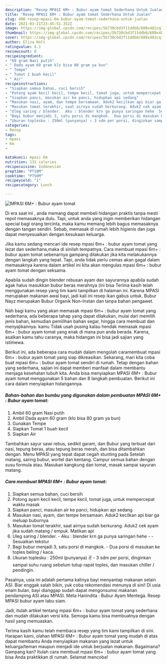 ```yaml
---
description: "Resep MPASI 6M+ : Bubur ayam tomat Sederhana Untuk Jualan"
title: "Resep MPASI 6M+ : Bubur ayam tomat Sederhana Untuk Jualan"
slug: 400-resep-mpasi-6m-bubur-ayam-tomat-sederhana-untuk-jualan
date: 2021-03-21T23:45:51.352Z
image: https://img-global.cpcdn.com/recipes/5b730cbd3f11ddb0/680x482cq70/mpasi-6m-bubur-ayam-tomat-foto-resep-utama.jpg
thumbnail: https://img-global.cpcdn.com/recipes/5b730cbd3f11ddb0/680x482cq70/mpasi-6m-bubur-ayam-tomat-foto-resep-utama.jpg
cover: https://img-global.cpcdn.com/recipes/5b730cbd3f11ddb0/680x482cq70/mpasi-6m-bubur-ayam-tomat-foto-resep-utama.jpg
author: Eliza Holt
ratingvalue: 4.1
reviewcount: 8
recipeingredient:
- "60 gram Nasi putih"
- " Dada ayam 60 gram klo bisa 80 gram ya bun"
- " Tempe"
- " Tomat 1 buah kecil"
- " Air"
recipeinstructions:
- "Siapkan semua bahan, cuci bersih"
- "Potong ayam kecil kecil, tempe kecil, tomat juga, untuk mempercepat waktu masak"
- "Siapkan panci, masukan air ke panci, hidupkan api sedang"
- "Masukan nasi, ayam, dan tempe bersamaan. Aduk2 kecilkan api biar ga meluap buburnya"
- "Masukan tomat terakhir, saat airnya sudah berkurang. Aduk2 cek ayam jika sudah matang / empuk. Matikan api"
- "Uleg saring / blender.  Aku : blender krn ga punya saringan hehe  Sesuaikan tekstur"
- "Bagi bubur menjadi 3, satu porsi di mangkok.  Dua porsi di masukan ke toples beling / kaca."
- "Ukuran toplesku : 250ml (punyanya) ✌️ 3 sdm per porsi, dinginkan sampai suhu ruang sebelum tutup rapat toples, dan masukan chiller / pendingin."
categories:
- Resep
tags:
- mpasi
- 6m
- 

katakunci: mpasi 6m  
nutrition: 131 calories
recipecuisine: Indonesian
preptime: "PT10M"
cooktime: "PT50M"
recipeyield: "1"
recipecategory: Lunch

---
```



![MPASI 6M+ : Bubur ayam tomat](https://img-global.cpcdn.com/recipes/5b730cbd3f11ddb0/680x482cq70/mpasi-6m-bubur-ayam-tomat-foto-resep-utama.jpg)

Di era  saat ini , anda memang dapat membeli hidangan praktis tanpa mesti repot memasaknya dulu. Tapi, untuk anda yang ingin memberikan hidangan special bagi orang tercinta, maka kamu memang lebih bagus memasaknya dengan tangan sendiri. Sebab, memasak di rumah lebih higienis dan juga dapat menyesuaikan dengan kesukaan keluarga.

Jika kamu sedang mencari ide resep mpasi 6m+ : bubur ayam tomat yang lezat dan sederhana,maka di sinilah tempatnya. Cara membuat mpasi 6m+ : bubur ayam tomat  sebenarnya gampang dilakukan jika kita melakukannya dengan langkah yang tepat. Tapi, anda tidak perlu cemas akan gagal dalam memasaknya 
karena dalam artikel ini kita akan mengulas mpasi 6m+ : bubur ayam tomat dengan seksama.  

Apabila sudah dingin blender rebusan ayam dan sayurannya apabila sudah agak halus masukkan bubur beras merahnya (ini bisa Terima kasih telah menggunakan resep yang tim kami tampilkan di halaman ini. Karena MPASI merupakan makanan awal bayi, jadi kali ini resep ikan gabus untuk. Bubur Nayz merupakan Bubur Organik Non-Instan dan tanpa bahan pengawet.

Nah bagi kamu yang akan memasak mpasi 6m+ : bubur ayam tomat yang sederhana, ada beberapa tahap yang dapat dilakukan, mulai dari memilih jenis bahan, kemudian pemilihan bahan segar, hingga cara membuat dan menyajikannya. kamu Tidak usah pusing kalau hendak memasak mpasi 6m+ : bubur ayam tomat yang enak di mana pun anda berada. Karena, asalkan kamu  tahu caranya, maka hidangan ini bisa jadi sajian yang istimewa.

Berikut ini, ada beberapa cara mudah dalam mengolah caramembuat mpasi 6m+ : bubur ayam tomat yang siap dikreasikan. Sekarang, mari kita coba buat mpasi 6m+ : bubur ayam tomat sendiri di rumah. Tetap dengan bahan yang sederhana, sajian ini dapat memberi manfaat dalam membantu menjaga kesehatan tubuh kita. Anda bisa menyiapkan MPASI 6M+ : Bubur ayam tomat menggunakan 5 bahan dan 8 langkah pembuatan. Berikut ini cara dalam menyiapkan hidangannya.

<!--inarticleads1-->

##### Bahan-bahan dan bumbu yang digunakan dalam pembuatan MPASI 6M+ : Bubur ayam tomat:

1. Ambil 60 gram Nasi putih
1. Ambil  Dada ayam 60 gram (klo bisa 80 gram ya bun)
1. Gunakan  Tempe
1. Siapkan  Tomat 1 buah kecil
1. Siapkan  Air


Tambahkan sayur sawi rebus, sedikit garam, dan Bubur yang terbuat dari nasi, tepung beras, atau tepung beras merah, dan bisa ditambahkan dengan. Menu MPASI yang tepat dapat cegah stunting pada Setelah matang, saring bubur, wortel dan kentang. Campur semua bahan dengan susu formula atau. Masukan kangkung dan tomat, masak sampai sayuran matang. 

<!--inarticleads2-->

##### Cara membuat MPASI 6M+ : Bubur ayam tomat:

1. Siapkan semua bahan, cuci bersih
1. Potong ayam kecil kecil, tempe kecil, tomat juga, untuk mempercepat waktu masak
1. Siapkan panci, masukan air ke panci, hidupkan api sedang
1. Masukan nasi, ayam, dan tempe bersamaan. Aduk2 kecilkan api biar ga meluap buburnya
1. Masukan tomat terakhir, saat airnya sudah berkurang. Aduk2 cek ayam jika sudah matang / empuk. Matikan api
1. Uleg saring / blender.  - Aku : blender krn ga punya saringan hehe -  - Sesuaikan tekstur
1. Bagi bubur menjadi 3, satu porsi di mangkok.  - Dua porsi di masukan ke toples beling / kaca.
1. Ukuran toplesku : 250ml (punyanya) ✌️ - 3 sdm per porsi, dinginkan sampai suhu ruang sebelum tutup rapat toples, dan masukan chiller / pendingin.


Pasalnya, usia ini adalah pertama kalinya bayi menyantap makanan selain ASI. Biar enggak salah bikin, yuk coba rekomendasi menunya di sini! Di usia enam bulan, bayi dianggap sudah dapat mengonsumsi makanan pendamping ASI atau MPASI. Meta Hanindita : Bubur Ayam Mentega. Resep MPASI bubur ayam labu siam. 

Jadi, itulah artikel tentang  mpasi 6m+ : bubur ayam tomat  yang sederhana dan mudah dilakukan versi kita. Semoga kamu bisa membuatnya dengan hasil yang memuaskan. 

Terima kasih kamu telah membaca resep yang tim kami tampilkan di sini. Harapan kami, olahan  MPASI 6M+ : Bubur ayam tomat yang mudah di atas dapat membantu Anda menyiapkan makanan yang lezat untuk keluarga/teman maupun menjadi ide untuk berjualan makanan. Bagaimana? Gampang kan? Itulah cara membuat mpasi 6m+ : bubur ayam tomat yang bisa Anda praktikkan di rumah. Selamat mencoba!

